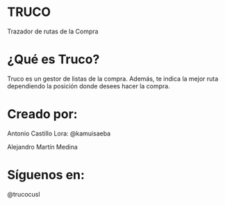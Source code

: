 TRUCO
===============

Trazador de rutas de la Compra

¿Qué es Truco?
===============
Truco es un gestor de listas de la compra. Además, te indica la mejor ruta dependiendo la posición donde desees hacer la compra.


Creado por:
===============
Antonio Castillo Lora: @kamuisaeba

Alejandro Martín Medina

Síguenos en:
===============
@trucocusl

